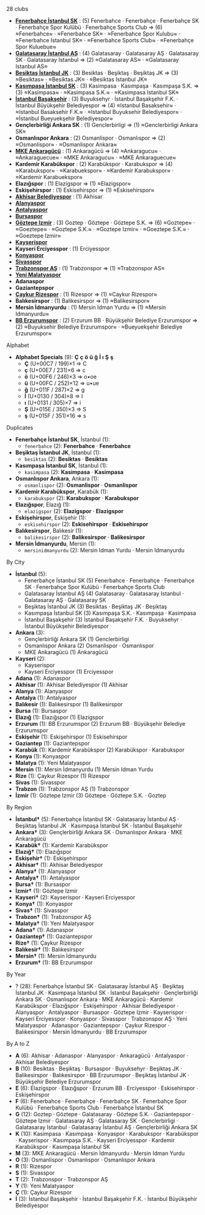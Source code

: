 28 clubs

- [**Fenerbahçe İstanbul SK**](https://en.wikipedia.org/wiki/Fenerbahçe_S.K._(football)) : (5) Fenerbahce · Fenerbahçe · Fenerbahçe SK · Fenerbahçe Spor Kulübü · Fenerbahçe Sports Club ⇒ (6) ≈Fenerbahce≈ · ≈Fenerbahce SK≈ · ≈Fenerbahce Spor Kulubu≈ · ≈Fenerbahce Istanbul SK≈ · ≈Fenerbahce Sports Club≈ · ≈Fenerbahçe Spor Kuluebue≈
- [**Galatasaray İstanbul AŞ**](https://en.wikipedia.org/wiki/Galatasaray_S.K._(football)) : (4) Galatasaray · Galatasaray AŞ · Galatasaray SK · Galatasaray Istanbul ⇒ (2) ≈Galatasaray AS≈ · ≈Galatasaray Istanbul AS≈
- [**Beşiktaş İstanbul JK**](https://en.wikipedia.org/wiki/Beşiktaş_J.K.) : (3) Besiktas · Beşiktaş · Beşiktaş JK ⇒ (3) ≈Besiktas≈ · ≈Besiktas JK≈ · ≈Besiktas Istanbul JK≈
- [**Kasımpaşa İstanbul SK**](https://en.wikipedia.org/wiki/Kasımpaşa_S.K.) : (3) Kasimpasa · Kasımpaşa · Kasımpaşa S.K. ⇒ (3) ≈Kasimpasa≈ · ≈Kasimpasa S.K.≈ · ≈Kasimpasa Istanbul SK≈
- [**İstanbul Başakşehir**](https://en.wikipedia.org/wiki/İstanbul_Başakşehir_F.K.) : (3) Buyuksehyr · İstanbul Başakşehir F.K. · İstanbul Büyükşehir Belediyespor ⇒ (4) ≈Istanbul Basaksehir≈ · ≈Istanbul Basaksehir F.K.≈ · ≈Istanbul Buyuksehir Belediyespor≈ · ≈İstanbul Bueyuekşehir Belediyespor≈
- **Gençlerbirliği Ankara SK** : (1) Genclerbirligi ⇒ (1) ≈Genclerbirligi Ankara SK≈
- **Osmanlıspor Ankara** : (2) Osmanlispor · Osmanlıspor ⇒ (2) ≈Osmanlispor≈ · ≈Osmanlispor Ankara≈
- [**MKE Ankaragücü**](https://en.wikipedia.org/wiki/MKE_Ankaragücü) : (1) Ankaragücü ⇒ (4) ≈Ankaragucu≈ · ≈Ankaraguecue≈ · ≈MKE Ankaragucu≈ · ≈MKE Ankaraguecue≈
- **Kardemir Karabükspor** : (2) Karabükspor · Karabukspor ⇒ (4) ≈Karabukspor≈ · ≈Karabuekspor≈ · ≈Kardemir Karabukspor≈ · ≈Kardemir Karabuekspor≈
- **Elazığspor** : (1) Elazigspor ⇒ (1) ≈Elazigspor≈
- **Eskişehirspor** : (1) Eskisehirspor ⇒ (1) ≈Eskisehirspor≈
- [**Akhisar Belediyespor**](https://en.wikipedia.org/wiki/Akhisar_Belediyespor) : (1) Akhisar
- [**Alanyaspor**](https://en.wikipedia.org/wiki/Alanyaspor)
- [**Antalyaspor**](https://en.wikipedia.org/wiki/Antalyaspor)
- [**Bursaspor**](https://en.wikipedia.org/wiki/Bursaspor)
- [**Göztepe Izmir**](https://en.wikipedia.org/wiki/Göztepe_S.K.) : (3) Goztep · Göztepe · Göztepe S.K. ⇒ (6) ≈Goztepe≈ · ≈Goeztepe≈ · ≈Goztepe S.K.≈ · ≈Goztepe Izmir≈ · ≈Goeztepe S.K.≈ · ≈Goeztepe Izmir≈
- [**Kayserispor**](https://en.wikipedia.org/wiki/Kayserispor)
- **Kayseri Erciyesspor** : (1) Erciyesspor
- [**Konyaspor**](https://en.wikipedia.org/wiki/Konyaspor)
- [**Sivasspor**](https://en.wikipedia.org/wiki/Sivasspor)
- [**Trabzonspor AŞ**](https://en.wikipedia.org/wiki/Trabzonspor) : (1) Trabzonspor ⇒ (1) ≈Trabzonspor AS≈
- [**Yeni Malatyaspor**](https://en.wikipedia.org/wiki/Yeni_Malatyaspor)
- **Adanaspor**
- **Gaziantepspor**
- [**Çaykur Rizespor**](https://en.wikipedia.org/wiki/Çaykur_Rizespor) : (1) Rizespor ⇒ (1) ≈Caykur Rizespor≈
- **Balıkesirspor** : (1) Balikesirspor ⇒ (1) ≈Balikesirspor≈
- **Mersin İdmanyurdu** : (1) Mersin Idman Yurdu ⇒ (1) ≈Mersin Idmanyurdu≈
- [**BB Erzurumspor**](https://en.wikipedia.org/wiki/Büyükşehir_Belediye_Erzurumspor) : (2) Erzurum BB · Büyükşehir Belediye Erzurumspor ⇒ (2) ≈Buyuksehir Belediye Erzurumspor≈ · ≈Bueyuekşehir Belediye Erzurumspor≈




Alphabet

- **Alphabet Specials** (9):  **Ç**  **ç**  **ö**  **ü**  **ğ**  **İ**  **ı**  **Ş**  **ş** 
  - **Ç** (U+00C7 / 199)×1 ⇒ C
  - **ç** (U+00E7 / 231)×6 ⇒ c
  - **ö** (U+00F6 / 246)×3 ⇒ o•oe
  - **ü** (U+00FC / 252)×12 ⇒ u•ue
  - **ğ** (U+011F / 287)×2 ⇒ g
  - **İ** (U+0130 / 304)×8 ⇒ I
  - **ı** (U+0131 / 305)×7 ⇒ i
  - **Ş** (U+015E / 350)×3 ⇒ S
  - **ş** (U+015F / 351)×16 ⇒ s




Duplicates

- **Fenerbahçe İstanbul SK**, İstanbul (1):
  - `fenerbahce` (2): **Fenerbahce** · **Fenerbahce**
- **Beşiktaş İstanbul JK**, İstanbul (1):
  - `besiktas` (2): **Besiktas** · **Besiktas**
- **Kasımpaşa İstanbul SK**, İstanbul (1):
  - `kasimpasa` (2): **Kasimpasa** · **Kasimpasa**
- **Osmanlıspor Ankara**, Ankara (1):
  - `osmanlispor` (2): **Osmanlispor** · **Osmanlispor**
- **Kardemir Karabükspor**, Karabük (1):
  - `karabukspor` (2): **Karabukspor** · **Karabukspor**
- **Elazığspor**, Elazığ (1):
  - `elazigspor` (2): **Elazigspor** · **Elazigspor**
- **Eskişehirspor**, Eskişehir (1):
  - `eskisehirspor` (2): **Eskisehirspor** · **Eskisehirspor**
- **Balıkesirspor**, Balıkesir (1):
  - `balikesirspor` (2): **Balikesirspor** · **Balikesirspor**
- **Mersin İdmanyurdu**, Mersin (1):
  - `mersinidmanyurdu` (2): Mersin Idman Yurdu · Mersin Idmanyurdu




By City

- **İstanbul** (5): 
  - Fenerbahçe İstanbul SK  (5) Fenerbahce · Fenerbahçe · Fenerbahçe SK · Fenerbahçe Spor Kulübü · Fenerbahçe Sports Club
  - Galatasaray İstanbul AŞ  (4) Galatasaray · Galatasaray Istanbul · Galatasaray AŞ · Galatasaray SK
  - Beşiktaş İstanbul JK  (3) Besiktas · Beşiktaş JK · Beşiktaş
  - Kasımpaşa İstanbul SK  (3) Kasımpaşa S.K. · Kasımpaşa · Kasimpasa
  - İstanbul Başakşehir  (3) İstanbul Başakşehir F.K. · Buyuksehyr · İstanbul Büyükşehir Belediyespor
- **Ankara** (3): 
  - Gençlerbirliği Ankara SK  (1) Genclerbirligi
  - Osmanlıspor Ankara  (2) Osmanlispor · Osmanlıspor
  - MKE Ankaragücü  (1) Ankaragücü
- **Kayseri** (2): 
  - Kayserispor 
  - Kayseri Erciyesspor  (1) Erciyesspor
- **Adana** (1): Adanaspor 
- **Akhisar** (1): Akhisar Belediyespor  (1) Akhisar
- **Alanya** (1): Alanyaspor 
- **Antalya** (1): Antalyaspor 
- **Balıkesir** (1): Balıkesirspor  (1) Balikesirspor
- **Bursa** (1): Bursaspor 
- **Elazığ** (1): Elazığspor  (1) Elazigspor
- **Erzurum** (1): BB Erzurumspor  (2) Erzurum BB · Büyükşehir Belediye Erzurumspor
- **Eskişehir** (1): Eskişehirspor  (1) Eskisehirspor
- **Gaziantep** (1): Gaziantepspor 
- **Karabük** (1): Kardemir Karabükspor  (2) Karabükspor · Karabukspor
- **Konya** (1): Konyaspor 
- **Malatya** (1): Yeni Malatyaspor 
- **Mersin** (1): Mersin İdmanyurdu  (1) Mersin Idman Yurdu
- **Rize** (1): Çaykur Rizespor  (1) Rizespor
- **Sivas** (1): Sivasspor 
- **Trabzon** (1): Trabzonspor AŞ  (1) Trabzonspor
- **İzmir** (1): Göztepe Izmir  (3) Göztepe · Göztepe S.K. · Goztep




By Region

- **İstanbul†** (5):   Fenerbahçe İstanbul SK · Galatasaray İstanbul AŞ · Beşiktaş İstanbul JK · Kasımpaşa İstanbul SK · İstanbul Başakşehir
- **Ankara†** (3):   Gençlerbirliği Ankara SK · Osmanlıspor Ankara · MKE Ankaragücü
- **Karabük†** (1):   Kardemir Karabükspor
- **Elazığ†** (1):   Elazığspor
- **Eskişehir†** (1):   Eskişehirspor
- **Akhisar†** (1):   Akhisar Belediyespor
- **Alanya†** (1):   Alanyaspor
- **Antalya†** (1):   Antalyaspor
- **Bursa†** (1):   Bursaspor
- **İzmir†** (1):   Göztepe Izmir
- **Kayseri†** (2):   Kayserispor · Kayseri Erciyesspor
- **Konya†** (1):   Konyaspor
- **Sivas†** (1):   Sivasspor
- **Trabzon†** (1):   Trabzonspor AŞ
- **Malatya†** (1):   Yeni Malatyaspor
- **Adana†** (1):   Adanaspor
- **Gaziantep†** (1):   Gaziantepspor
- **Rize†** (1):   Çaykur Rizespor
- **Balıkesir†** (1):   Balıkesirspor
- **Mersin†** (1):   Mersin İdmanyurdu
- **Erzurum†** (1):   BB Erzurumspor




By Year

- ? (28):   Fenerbahçe İstanbul SK · Galatasaray İstanbul AŞ · Beşiktaş İstanbul JK · Kasımpaşa İstanbul SK · İstanbul Başakşehir · Gençlerbirliği Ankara SK · Osmanlıspor Ankara · MKE Ankaragücü · Kardemir Karabükspor · Elazığspor · Eskişehirspor · Akhisar Belediyespor · Alanyaspor · Antalyaspor · Bursaspor · Göztepe Izmir · Kayserispor · Kayseri Erciyesspor · Konyaspor · Sivasspor · Trabzonspor AŞ · Yeni Malatyaspor · Adanaspor · Gaziantepspor · Çaykur Rizespor · Balıkesirspor · Mersin İdmanyurdu · BB Erzurumspor






By A to Z

- **A** (6): Akhisar · Adanaspor · Alanyaspor · Ankaragücü · Antalyaspor · Akhisar Belediyespor
- **B** (10): Besiktas · Beşiktaş · Bursaspor · Buyuksehyr · Beşiktaş JK · Balikesirspor · Balıkesirspor · BB Erzurumspor · Beşiktaş İstanbul JK · Büyükşehir Belediye Erzurumspor
- **E** (6): Elazigspor · Elazığspor · Erzurum BB · Erciyesspor · Eskisehirspor · Eskişehirspor
- **F** (6): Fenerbahce · Fenerbahçe · Fenerbahçe SK · Fenerbahçe Spor Kulübü · Fenerbahçe Sports Club · Fenerbahçe İstanbul SK
- **G** (12): Goztep · Göztepe · Galatasaray · Göztepe S.K. · Gaziantepspor · Göztepe Izmir · Galatasaray AŞ · Galatasaray SK · Genclerbirligi · Galatasaray Istanbul · Galatasaray İstanbul AŞ · Gençlerbirliği Ankara SK
- **K** (10): Kasimpasa · Kasımpaşa · Konyaspor · Karabukspor · Karabükspor · Kayserispor · Kasımpaşa S.K. · Kayseri Erciyesspor · Kardemir Karabükspor · Kasımpaşa İstanbul SK
- **M** (3): MKE Ankaragücü · Mersin İdmanyurdu · Mersin Idman Yurdu
- **O** (3): Osmanlispor · Osmanlıspor · Osmanlıspor Ankara
- **R** (1): Rizespor
- **S** (1): Sivasspor
- **T** (2): Trabzonspor · Trabzonspor AŞ
- **Y** (1): Yeni Malatyaspor
- **Ç** (1): Çaykur Rizespor
- **İ** (3): İstanbul Başakşehir · İstanbul Başakşehir F.K. · İstanbul Büyükşehir Belediyespor





